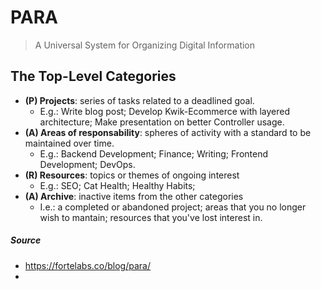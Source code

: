 # PARA
> A Universal System for Organizing Digital Information

## The Top-Level Categories

- **(P) Projects**: series of tasks related to a deadlined goal.
	- E.g.: Write blog post; Develop Kwik-Ecommerce with layered architecture; Make presentation on better Controller usage.
- **(A) Areas of responsability**: spheres of activity with a standard to be maintained over time.
	- E.g.: Backend Development; Finance; Writing; Frontend Development; DevOps.
- **(R) Resources**: topics or themes of ongoing interest
	- E.g.: SEO; Cat Health; Healthy Habits; 
- **(A) Archive**: inactive items from the other categories
	- I.e.: a completed or abandoned project; areas that you no longer wish to mantain; resources that you've lost interest in.  

##### Source
- https://fortelabs.co/blog/para/
- 